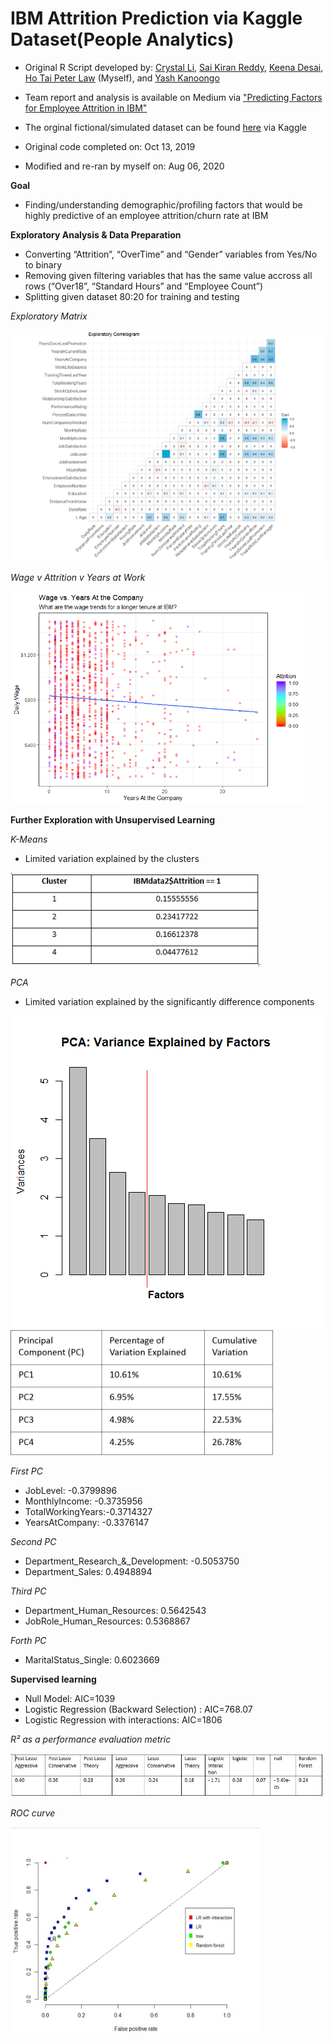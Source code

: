 # IBM Attrition Prediction via Kaggle Dataset(People Analytics)

- Original R Script developed by: [Crystal Li](https://www.linkedin.com/in/jiawen-crystal-li/), [Sai Kiran Reddy](https://www.linkedin.com/in/saikiran1003/), [Keena Desai](https://www.linkedin.com/in/keena-desai-15849289/), [Ho Tai Peter Law](https://www.linkedin.com/in/ho-tai-peter-law-53262048/) (Myself), and [Yash Kanoongo](https://www.linkedin.com/in/yashkanoongo/)

- Team report and analysis is available on Medium via ["Predicting Factors for Employee Attrition in IBM"](https://medium.com/@yashkanoongo/ibm-attrition-81975347db14)

- The orginal fictional/simulated dataset can be found [here](https://www.kaggle.com/pavansubhasht/ibm-hr-analytics-attrition-dataset) via Kaggle

- Original code completed on: Oct 13, 2019

- Modified and re-ran by myself on: Aug 06, 2020

**Goal**

  - Finding/understanding demographic/profiling factors that would be highly predictive of an employee attrition/churn rate at IBM

**Exploratory Analysis & Data Preparation**

  - Converting “Attrition”, “OverTime” and “Gender” variables from Yes/No to binary
  - Removing given filtering variables that has the same value accross all rows (“Over18”, “Standard Hours” and “Employee Count”)
  - Splitting given dataset 80:20 for training and testing

  *Exploratory Matrix*

  <img src="Graphs/Exploratory%20Correlogram.png" Width=520 Height=370>

  *Wage v Attrition v Years at Work*

  <img src="Graphs/Wage%20vs%20Years%20at%20the%20company%20vs%20Attrition%20rate.png" Width=470 Height=340>

**Further Exploration with Unsupervised Learning**
  
  *K-Means*
  
  - Limited variation explained by the clusters 
  
  <img src="Graphs/Cluster_Variation_Explanation.png" Width=400 Height=150>

  *PCA*

  - Limited variation explained by the significantly difference components 

  <img src="Graphs/PCA.png" Width=500 Height=500>

  <img src="Graphs/Top_4_PC_Variation.png" Width=420 Height=200>
 
*First PC*
  - JobLevel: -0.3799896     
  - MonthlyIncome: -0.3735956        
  - TotalWorkingYears:-0.3714327        
  - YearsAtCompany: -0.3376147

*Second PC*
  - Department_Research_&_Development: -0.5053750                         
  - Department_Sales: 0.4948894

*Third PC*
  - Department_Human_Resources: 0.5642543    
  - JobRole_Human_Resources: 0.5368867

*Forth PC*
  - MaritalStatus_Single: 0.6023669 
                       
                       
**Supervised learning**

- Null Model: AIC=1039
- Logistic Regression (Backward Selection) :  AIC=768.07
- Logistic Regression with interactions: AIC=1806

*R² as a performance evaluation metric*

<img src="Graphs/R-Square%20for%20all%20models.jpeg" Width=500 Height=70>

*ROC curve*

<img src="Graphs/ROC.jpeg" Width=400 Height=330>
  
